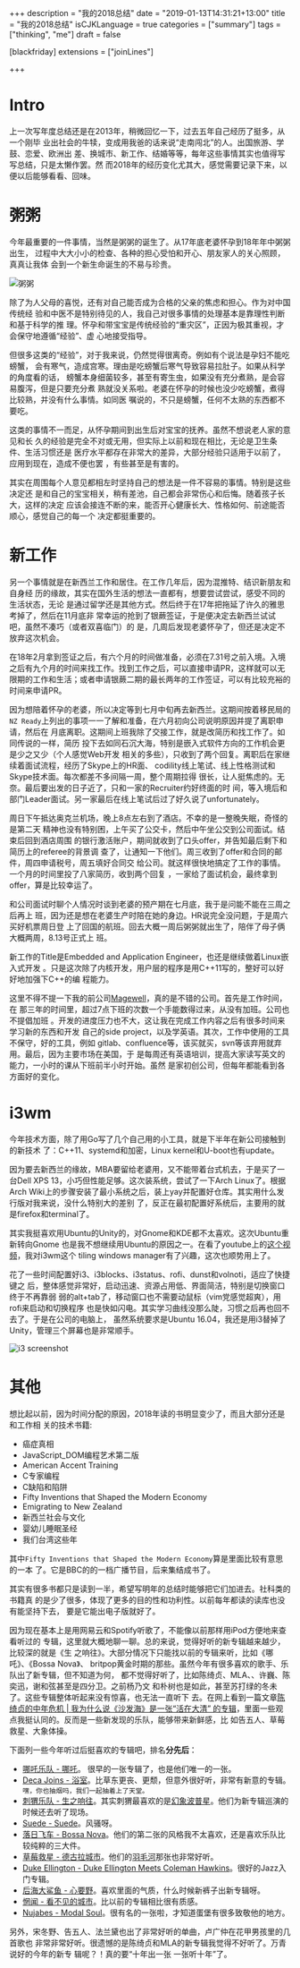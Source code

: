 +++
description = "我的2018总结"
date = "2019-01-13T14:31:21+13:00"
title = "我的2018总结"
isCJKLanguage = true
categories = ["summary"]
tags = ["thinking", "me"]
draft = false

[blackfriday]
  extensions = ["joinLines"]

+++

# Intro

上一次写年度总结还是在2013年，稍微回忆一下，过去五年自己经历了挺多，从一个刚毕
业出社会的牛犊，变成用我爸的话来说“走南闯北”的人。出国旅游、学鼓、恋爱、欧洲出
差、换城市、新工作、结婚等等，每年这些事情其实也值得写写总结，只是太懒作罢。然
而2018年的经历变化尤其大，感觉需要记录下来，以便以后能够看看、回味。

# 粥粥

今年最重要的一件事情，当然是粥粥的诞生了。从17年底老婆怀孕到18年年中粥粥出生，
过程中大大小小的检查、各种的担心受怕和开心、朋友家人的关心照顾，真真让我体
会到一个新生命诞生的不易与珍贵。

![粥粥](/summary_2018/zhouzhou.jpg)

除了为人父母的喜悦，还有对自己能否成为合格的父亲的焦虑和担心。作为对中国传统经
验和中医不是特别待见的人，我自己对很多事情的处理基本是靠理性判断和基于科学的推
理。怀孕和带宝宝是传统经验的“重灾区”，正因为极其重视，才会保守地遵循“经验”、虚
心地接受指导。

但很多这类的“经验”，对于我来说，仍然觉得很离奇。例如有个说法是孕妇不能吃螃蟹，
会有寒气，造成宫寒。理由是吃螃蟹后寒气导致容易拉肚子。如果从科学的角度看的话，
螃蟹本身细菌较多，甚至有寄生虫，如果没有充分煮熟，是会容易腹泻，但是只要充分煮
熟就没关系啦。老婆在怀孕的时候也没少吃螃蟹，煮得比较熟，并没有什么事情。如同医
嘱说的，不只是螃蟹，任何不太熟的东西都不要吃。

这类的事情不一而足，从怀孕期间到出生后对宝宝的抚养。虽然不想说老人家的意见和长
久的经验是完全不对或无用，但实际上以前和现在相比，无论是卫生条件、生活习惯还是
医疗水平都存在非常大的差异，大部分经验只适用于以前了，应用到现在，造成不便也罢
，有些甚至是有害的。

其实在周围每个人意见都相左时坚持自己的想法是一件不容易的事情。特别是这些决定还
是和自己的宝宝相关，稍有差池，自己都会非常伤心和后悔。随着孩子长大，这样的决定
应该会接连不断的来，能否开心健康长大、性格如何、前途能否顺心，感觉自己的每一个
决定都挺重要的。

# 新工作

另一个事情就是在新西兰工作和居住。在工作几年后，因为混推特、结识新朋友和自身经
历的缘故，其实在国外生活的想法一直都有，想要尝试尝试，感受不同的生活状态，无论
是通过留学还是其他方式。然后终于在17年把拖延了许久的雅思考掉了，然后在11月底非
常幸运的抢到了银蕨签证，于是便决定去新西兰试试吧，虽然不凑巧（或者双喜临门）的
是，几周后发现老婆怀孕了，但还是决定不放弃这次机会。

在18年2月拿到签证之后，有六个月的时间做准备，必须在7.31号之前入境。入境之后有九个月的时间来找工作。找到工作之后，可以直接申请PR，这样就可以无限期的工作和生活；或者申请银蕨二期的最长两年的工作签证，可以有比较充裕的时间来申请PR。

因为想陪着怀孕的老婆，所以决定等到七月中旬再去新西兰。这期间按着移民局的`NZ
Ready`上列出的事项一一了解和准备，在六月初向公司说明原因并提了离职申请，然后在
月底离职。这期间上班我除了交接工作，就是改简历和找工作了。如同传说的一样，简历
投下去如同石沉大海，特别是嵌入式软件方向的工作机会更是少之又少（个人感觉Web开发
相关的多些），只收到了两个回复。离职后在家继续着面试流程，经历了Skype上的HR面、
codility线上笔试、线上性格测试和Skype技术面。每次都差不多间隔一周，整个周期拉得
很长，让人挺焦虑的。无奈。最后要出发的日子近了，只和一家的Recruiter约好终面的时
间，等入境后和部门Leader面试。另一家最后在线上笔试后过了好久说了unfortunately。

周日下午抵达奥克兰机场，晚上8点左右到了酒店。不幸的是一整晚失眠，奇怪的是第二天
精神也没有特别困，上午买了公交卡，然后中午坐公交到公司面试。结束后回到酒店周围
的银行激活账户，期间就收到了口头offer，并告知最后剩下和简历上的referee的背景调
查了，让通知一下他们。周三收到了offer和合同的邮件，周四申请税号，周五填好合同交
给公司。就这样很快地搞定了工作的事情。一个月的时间里投了八家简历，收到两个回复
，一家给了面试机会，最终拿到offer，算是比较幸运了。

和公司面试时聊个人情况时谈到老婆的预产期在七月底，我于是问能不能在三周之后再上
班，因为还是想在老婆生产时陪在她的身边。HR说完全没问题，于是周六买好机票周日登
上了回国的航班。回去大概一周后粥粥就出生了，陪伴了母子俩大概两周，8.13号正式上
班。

新工作的Title是Embedded and Application Engineer，也还是继续做着Linux嵌入式开发
。只是这次除了内核开发，用户层的程序是用C++11写的，整好可以好好地加强下C++的编
程能力。

这里不得不提一下我的前公司[Magewell][12]，真的是不错的公司。首先是工作时间，在
那三年的时间里，超过7点下班的次数一个手能数得过来，从没有加班。公司也不提倡加班
。开发的进度压力也不大，这让我在完成工作内容之后有很多时间来学习新的东西和开发
自己的side project，以及学英语。其次，工作中使用的工具不保守，好的工具，例如
gitlab、confluence等，该买就买，svn等该弃用就弃用。最后，因为主要市场在美国，于
是每周还有英语培训，提高大家读写英文的能力，一小时的课从下班前半小时开始。虽然
是家初创公司，但每年都能看到各方面好的变化。

# i3wm

今年技术方面，除了用Go写了几个自己用的小工具，就是下半年在新公司接触到的新技术
了：C++11、systemd和加密，Linux kernel和U-boot也有update。

因为要去新西兰的缘故，MBA要留给老婆用，又不能带着台式机去，于是买了一台Dell XPS
13，小巧但性能足够。这次装系统，尝试了一下Arch Linux了。根据Arch Wiki上的步骤安装了最小系统之后，装上yay并配置好仓库。其实用什么发行版对我来说，没什么特别大的差别
了，反正在最初配置好系统后，主要用的就是firefox和terminal了。

其实我挺喜欢用Ubuntu的Unity的，对Gnome和KDE都不太喜欢。这次Ubuntu重新转向Gnome
也是我不想继续用Ubuntu的原因之一。在看了youtube上的[这个视频][1]，我对i3wm这个
tiling windows manager有了兴趣，这次也顺势用上了。

花了一些时间配置好i3、i3blocks、i3status、rofi、dunst和volnoti，适应了快捷键之
后，整体感觉非常好，启动迅速、资源占用低、界面简洁，特别是切换窗口终于不再靠弱
弱的alt+tab了，移动窗口也不需要动鼠标（vim党感觉超爽），用rofi来启动和切换程序
也是快如闪电。其实学习曲线没那么陡，习惯之后再也回不去了。于是在公司的电脑上，
虽然系统要求是Ubuntu 16.04，我还是用i3替掉了Unity，管理三个屏幕也是非常顺手。

![i3 screenshot](/summary_2018/i3_screenshot.png)

# 其他 

想比起以前，因为时间分配的原因，2018年读的书明显变少了，而且大部分还是和工作相
关的技术书籍:

- 癌症真相
- JavaScript_DOM编程艺术第二版
- American Accent Training
- C专家编程
- C缺陷和陷阱
- Fifty Inventions that Shaped the Modern Economy
- Emigrating to New Zealand
- 新西兰社会与文化
- 婴幼儿睡眠圣经
- 我们台湾这些年

其中`Fifty Inventions that Shaped the Modern Economy`算是里面比较有意思的一本
了。它是BBC的的一档广播节目，后来集结成书了。

其实有很多书都只是读到一半，希望写明年的总结时能够把它们加进去。社科类的书籍真
的是少了很多，体现了更多的目的性和功利性。以前每年都读的读库也没有能坚持下去，
要是它能出电子版就好了。

因为现在基本上是用网易云和Spotify听歌了，不能像以前那样用iPod方便地来查看听过的
专辑，这里就大概地聊一聊。总的来说，觉得好听的新专辑越来越少，比较深的就是《生
之响往》。大部分情况下只能找以前的专辑来听，比如《哪吒》、《Bossa Nova》、
britpop黄金时期的那些。虽然今年有很多喜欢的歌手、乐队出了新专辑，但不知道为何，
都不觉得好听了，比如陈绮贞、MLA、、许巍、陈奕迅，谢和弦甚至是四分卫。之前杨乃文
和朴树也是如此，甚至苏打绿的冬未了。这些专辑整体听起来没有惊喜，也无法一直听下
去。在网上看到一篇文章[陈绮贞的中年危机 | 我为什么说《沙发海》是一张“活在大清”
的专辑][13]，里面一些观点我挺认同的。反而是一些新发现的乐队，能够带来新鲜感，比
如告五人、草莓救星、大象体操。

下面列一些今年听过后挺喜欢的专辑吧，排名**分先后**：

- [哪吒乐队 - 哪吒][2]。 很早的一张专辑了，也是他们唯一的一张。
- [Deca Joins - 浴室][3]。比草东更丧、更颓，但意外很好听，非常有新意的专辑。`嘿，你也抽烟吗，我们一起抽着上了天堂。`
- [刺猬乐队 - 生之响往][4]。其实刺猬最喜欢的是[幻象波普星][14]。他们为新专辑巡演的时候还去听了现场。
- [Suede - Suede][5]。风骚呀。
- [落日飞车 - Bossa Nova][6]。他们的第二张的风格我不太喜欢，还是喜欢乐队比较纯粹的三大件。
- [草莓救星 - 德古拉城市][7]。他们的[羽毛河][15]那张也非常好听。
- [Duke Ellington - Duke Ellington Meets Coleman Hawkins][8]。很好的Jazz入门专辑。
- [后海大鲨鱼 - 心要野][9]。喜欢里面的气质，什么时候新裤子出新专辑呀。
- [惘闻 - 看不见的城市][10]。比以前的专辑相比很有质感。
- [Nujabes - Modal Soul][11]。很有名的一张啦，才知道蛋堡有很多致敬他的地方。

另外，宋冬野、告五人、法兰黛也出了非常好听的单曲，卢广仲在花甲男孩里的几首歌也
非常非常好听。很遗憾的是陈绮贞和MLA的新专辑我觉得不好听了。万青说好的今年的新专
辑呢？！真的要“十年出一张 一张听十年”了。

[1]: https://www.youtube.com/watch?v=j1I63wGcvU4&list=PL5ze0DjYv5DbCv9vNEzFmP6sU7ZmkGzcf
[2]: https://music.douban.com/subject/3450948/
[3]: https://music.douban.com/subject/27067035/
[4]: https://music.douban.com/subject/30203903/
[5]: https://music.douban.com/subject/1394569/
[6]: https://music.douban.com/subject/6870675/
[7]: https://music.douban.com/subject/25959849/
[8]: https://music.douban.com/subject/1771634/
[9]: https://music.douban.com/subject/26743438/
[10]: https://music.douban.com/subject/30263007/
[11]: https://music.douban.com/subject/1760749/
[12]: https://www.magewell.com/
[13]: https://zhuanlan.zhihu.com/p/52389024
[14]: https://music.douban.com/subject/25858260/
[15]: https://music.douban.com/subject/5411830/
